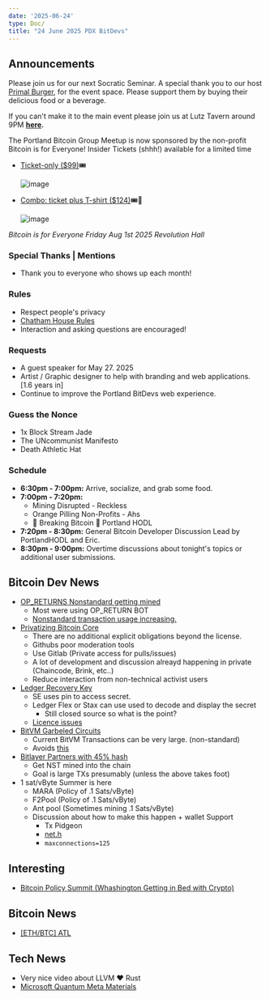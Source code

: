 ```yaml
---
date: '2025-06-24'
type: Doc/
title: "24 June 2025 PDX BitDevs"
---
```


## Announcements

Please join us for our next Socratic Seminar. A special thank you to our host <a href="https://dicksprimalburger.com/" data-no-summary>Primal Burger</a>, for the event space. Please support them by buying their delicious food or a beverage.

If you can't make it to the main event please join us at Lutz Tavern around 9PM **<a href="https://www.lutztavern.com/" data-no-summary>here</a>.**

The Portland Bitcoin Group Meetup is now sponsored by the non-profit Bitcoin is for Everyone!
Insider Tickets (shhh!) available for a limited time
- [Ticket-only ($99)](https://pay.zaprite.com/pl_r0iZfbk20s)🎟
  
  ![image](https://github.com/user-attachments/assets/0d0a9967-cc65-4674-b341-c0865256eed3)

- [Combo: ticket plus T-shirt ($124)](https://pay.zaprite.com/pl_qd6uXJ80ZQ)🎟👕
  
  ![image](https://github.com/user-attachments/assets/529d2ad8-db78-4177-809c-ef415aebd00d)


_Bitcoin is for Everyone_
_Friday Aug 1st 2025_
_Revolution Hall_

### Special Thanks | Mentions

- Thank you to everyone who shows up each month!

### Rules

- Respect people's privacy
- [Chatham House Rules](https://www.chathamhouse.org/about-us/chatham-house-rule)
- Interaction and asking questions are encouraged!

### Requests

- A guest speaker for May 27. 2025
- Artist / Graphic designer to help with branding and web applications. [1.6 years in]
- Continue to improve the Portland BitDevs web experience.

### Guess the Nonce

- 1x Block Stream Jade
- The UNcommunist Manifesto
- Death Athletic Hat

### Schedule

- **6:30pm - 7:00pm:** Arrive, socialize, and grab some food.
- **7:00pm - 7:20pm:**
  - Mining Disrupted - Reckless
  - Orange Pilling Non-Profits - Ahs
  - 🚨 Breaking Bitcoin 🚨 Portland HODL
- **7:20pm - 8:30pm:** General Bitcoin Developer Discussion Lead by PortlandHODL and Eric.
- **8:30pm - 9:00pm:** Overtime discussions about tonight's topics or additional user submissions.

## Bitcoin Dev News
- [OP_RETURNS Nonstandard getting mined](https://x.com/mononautical/status/1919834852070694990)
  - Most were using OP_RETURN BOT
  - [Nonstandard transaction usage increasing. ](https://x.com/mononautical/status/1918740367635083495)
- [Privatizing Bitcoin Core](https://mailing-list.bitcoindevs.xyz/bitcoindev/CABaSBax-meEsC2013zKYJnC3phFFB_W3cHQLroUJcPDZKsjB8w@mail.gmail.com/)
  - There are no additional explicit obligations beyond the license. 
  - Githubs poor moderation tools
  - Use Gitlab (Private access for pulls/issues)
  - A lot of development and discussion alreayd happening in private (Chaincode, Brink, etc..)
  - Reduce interaction from non-technical activist users
- [Ledger Recovery Key](https://x.com/P3b7_/status/1937501354232008974)
  - SE uses pin to access secret.
  - Ledger Flex or Stax can use used to decode and display the secret
     - Still closed source so what is the point?
  - [Licence issues](https://x.com/btcqna/status/1937525905917702297)
- [BitVM Garbeled Circuits](https://rubin.io/public/pdfs/delbrag.pdf)
  - Current BitVM Transactions can be very large. (non-standard)
  - Avoids [this](https://medium.com/@Bitlayer/first-bitvm-bridge-use-case-successfully-executed-on-bitcoin-mainnet-105477bce266)
- [Bitlayer Partners with 45% hash](https://blog.bitlayer.org/bitlayer-partners-with-major-mining-pools/)
  - Get NST mined into the chain
  - Goal is large TXs presumably (unless the above takes foot)
- 1 sat/vByte Summer is here
  - MARA (Policy of .1 Sats/vByte)
  - F2Pool (Policy of .1 Sats/vByte)
  - Ant pool (Sometimes mining .1 Sats/vByte)
  - Discussion about how to make this happen + wallet Support
    - Tx Pidgeon
    - [net.h](https://github.com/bitcoin/bitcoin/blob/master/src/net.h)
    - ```maxconnections=125```

## Interesting
- [Bitcoin Policy Summit (Whashington Getting in Bed with Crypto)](https://www.btcpolicysummit.org/)

## Bitcoin News
- [[ETH/BTC] ATL](https://x.com/stacyherbert/status/1914476033807442340)
  
## Tech News
  - Very nice video about LLVM ❤️ Rust
- [Microsoft Quantum Meta Materials](https://x.com/satyanadella/status/1892242895094313420)
